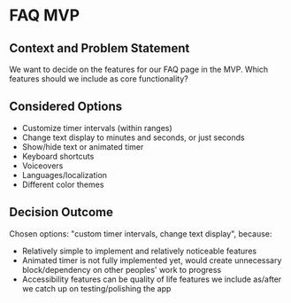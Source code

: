 # FAQ MVP

## Context and Problem Statement

We want to decide on the features for our FAQ page in the MVP.
Which features should we include as core functionality?

## Considered Options

* Customize timer intervals (within ranges)
* Change text display to minutes and seconds, or just seconds
* Show/hide text or animated timer
* Keyboard shortcuts
* Voiceovers
* Languages/localization
* Different color themes

## Decision Outcome

Chosen options: "custom timer intervals, change text display", because:
- Relatively simple to implement and relatively noticeable features
- Animated timer is not fully implemented yet, would create unnecessary block/dependency on other peoples' work to progress
- Accessibility features can be quality of life features we include as/after we catch up on testing/polishing the app
